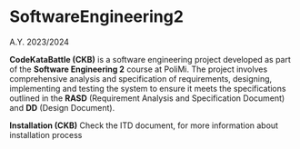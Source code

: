 # SoftwareEngineering2
A.Y. 2023/2024

**CodeKataBattle (CKB)** is a software engineering project developed as part of the **Software Engineering 2** course at PoliMi.
The project involves comprehensive analysis and specification of requirements, designing, implementing and testing the system to ensure it
meets the specifications outlined in the **RASD** (Requirement Analysis and Specification Document) and **DD** (Design Document).

**Installation (CKB)** Check the ITD document, for more information about installation process
